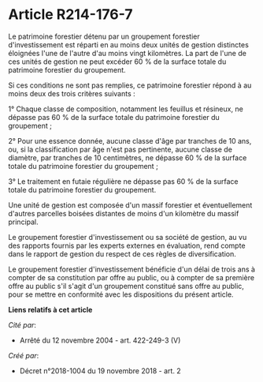 # Article R214-176-7

Le patrimoine forestier détenu par un groupement forestier d'investissement est réparti en au moins deux unités de gestion
distinctes éloignées l'une de l'autre d'au moins vingt kilomètres. La part de l'une de ces unités de gestion ne peut excéder
60 % de la surface totale du patrimoine forestier du groupement.

Si ces conditions ne sont pas remplies, ce patrimoine forestier répond à au moins deux des trois critères suivants :

1° Chaque classe de composition, notamment les feuillus et résineux, ne dépasse pas 60 % de la surface totale du patrimoine
forestier du groupement ;

2° Pour une essence donnée, aucune classe d'âge par tranches de 10 ans, ou, si la classification par âge n'est pas
pertinente, aucune classe de diamètre, par tranches de 10 centimètres, ne dépasse 60 % de la surface totale du patrimoine
forestier du groupement ;

3° Le traitement en futaie régulière ne dépasse pas 60 % de la surface totale du patrimoine forestier du groupement.

Une unité de gestion est composée d'un massif forestier et éventuellement d'autres parcelles boisées distantes de moins d'un
kilomètre du massif principal.

Le groupement forestier d'investissement ou sa société de gestion, au vu des rapports fournis par les experts externes en
évaluation, rend compte dans le rapport de gestion du respect de ces règles de diversification.

Le groupement forestier d'investissement bénéficie d'un délai de trois ans à compter de sa constitution par offre au public,
ou à compter de sa première offre au public s'il s'agit d'un groupement constitué sans offre au public, pour se mettre en
conformité avec les dispositions du présent article.

**Liens relatifs à cet article**

_Cité par_:

  - Arrêté du 12 novembre 2004 - art. 422-249-3 (V)

_Créé par_:

  - Décret n°2018-1004 du 19 novembre 2018 - art. 2
